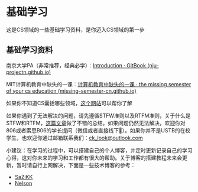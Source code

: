 # 基础学习

这是CS领域的一些基础学习资料，是你迈入CS领域的第一步

## 基础学习资料

南京大学PA（非常推荐，经典必学）：[Introduction · GitBook (nju-projectn.github.io)](https://nju-projectn.github.io/ics-pa-gitbook/ics2024/)

MIT计算机教育中缺失的一课：[计算机教育中缺失的一课 · the missing semester of your cs education (missing-semester-cn.github.io)](https://missing-semester-cn.github.io/)

如果你不知道CS囊括哪些领域，[这个网站](https://csdiy.wiki/)可以帮你了解

如果你遇到了无法解决的问题，请先遵循STFW准则以及RTFM准则，关于什么是STFW和RTFM，[这篇文章](https://www.dujin.org/13205.html#:~:text=STFW%E6%98%AF%20Sear)做了不错的总结。如果问题仍然无法解决，欢迎你对806或者索思B06的学长提问（微信或者直接线下🤺）。如果你并不是USTB的在校学生，也欢迎你通过邮箱联系我们：<ck_look@outlook.com>

小建议：在学习的过程中，可以搭建自己的个人博客，并定时更新记录自己的学习心得，这对你未来的学习和工作都有很大的帮助。关于博客的搭建教程未来会更新，暂时请自行上网解决，下面是一些技术博客的参考：

- [SaZiKK](https://sazikk.github.io/)
- [Nelson](https://note.bosswnx.xyz/)
